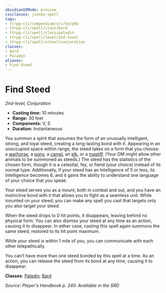 ```yaml
---
obsidianUIMode: preview
cssclasses: json5e-spell
tags:
- ttrpg-cli/compendium/src/5e/phb
- ttrpg-cli/spell/class/bard
- ttrpg-cli/spell/class/paladin
- ttrpg-cli/spell/level/2nd-level
- ttrpg-cli/spell/school/conjuration
classes:
- Bard
- Paladin
aliases:
- Find Steed
---
```

# Find Steed
*2nd-level, Conjuration*  


- **Casting time:** 10 minutes
- **Range:** 30 feet
- **Components:** V, S
- **Duration:** Instantaneous

You summon a spirit that assumes the form of an unusually intelligent, strong, and loyal steed, creating a long-lasting bond with it. Appearing in an unoccupied space within range, the steed takes on a form that you choose: a [warhorse](/CLI/bestiary/beast/warhorse.md), a [pony](/CLI/bestiary/beast/pony.md), a [camel](/CLI/bestiary/beast/camel.md), an [elk](/CLI/bestiary/beast/elk.md), or a [mastiff](/CLI/bestiary/beast/mastiff.md). (Your DM might allow other animals to be summoned as steeds.) The steed has the statistics of the chosen form, though it is a celestial, fey, or fiend (your choice) instead of its normal type. Additionally, if your steed has an Intelligence of 5 or less, its Intelligence becomes 6, and it gains the ability to understand one language of your choice that you speak.

Your steed serves you as a mount, both in combat and out, and you have an instinctive bond with it that allows you to fight as a seamless unit. While mounted on your steed, you can make any spell you cast that targets only you also target your steed.

When the steed drops to 0 hit points, it disappears, leaving behind no physical form. You can also dismiss your steed at any time as an action, causing it to disappear. In either case, casting this spell again summons the same steed, restored to its hit point maximum.

While your steed is within 1 mile of you, you can communicate with each other telepathically.

You can't have more than one steed bonded by this spell at a time. As an action, you can release the steed from its bond at any time, causing it to disappear.

**Classes**: [Paladin](/CLI/lists/list-spells-classes-paladin.md); [Bard](/CLI/lists/list-spells-classes-bard.md)

*Source: Player's Handbook p. 240. Available in the <span title='Systems Reference Document (5.1)'>SRD</span>*